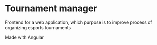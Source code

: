 # Tournament manager

Frontend for a web application, which purpose is to improve process of organizing esports tournaments

Made with Angular
